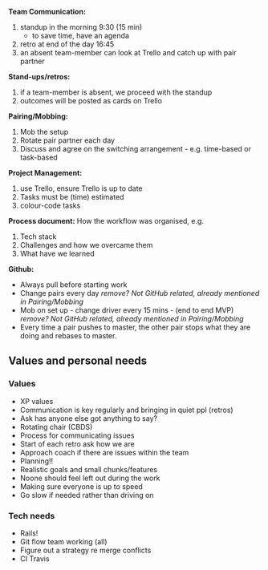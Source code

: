 **Team Communication:**
1. standup in the morning 9:30 (15 min)
    - to save time, have an agenda
2. retro at end of the day 16:45
3. an absent team-member can look at Trello and catch up with pair partner

**Stand-ups/retros:**
1. if a team-member is absent, we proceed with the standup
2. outcomes will be posted as cards on Trello

**Pairing/Mobbing:**
1. Mob the setup
2. Rotate pair partner each day
3. Discuss and agree on the switching arrangement - e.g. time-based or task-based

**Project Management:**
1. use Trello, ensure Trello is up to date
2. Tasks must be (time) estimated
3. colour-code tasks

**Process document:**
How the workflow was organised, e.g.
1. Tech stack
2. Challenges and how we overcame them
3. What have we learned

**Github:**
- Always pull before starting work
- Change pairs every day _remove? Not GitHub related, already mentioned in Pairing/Mobbing_ 
- Mob on set up - change driver every 15 mins - (end to end MVP) _remove? Not GitHub related, already mentioned in Pairing/Mobbing_ 
- Every time a pair pushes to master, the other pair stops what they are doing and rebases to master.

## Values and personal needs

### Values
* XP values
* Communication is key regularly and bringing in quiet ppl (retros)
* Ask has anyone else got anything to say?
* Rotating chair (CBDS)
* Process for communicating issues
* Start of each retro ask how we are
* Approach coach if there are issues within the team
* Planning!!
* Realistic goals and small chunks/features
* Noone should feel left out during the work 
* Making sure everyone is up to speed
* Go slow if needed rather than driving on 

### Tech needs

- Rails! 
- Git flow team working (all) 
- Figure out a strategy re merge conflicts 
- CI Travis 
